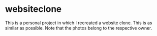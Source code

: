 # websiteclone
This is a personal project in which I recreated a website clone. This is as similar as possible. Note that the photos belong to the respective owner.
